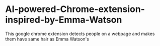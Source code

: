 # AI-powered-Chrome-extension-inspired-by-Emma-Watson
This google chrome extension detects people on a webpage and makes them have same hair as Emma Watson's

